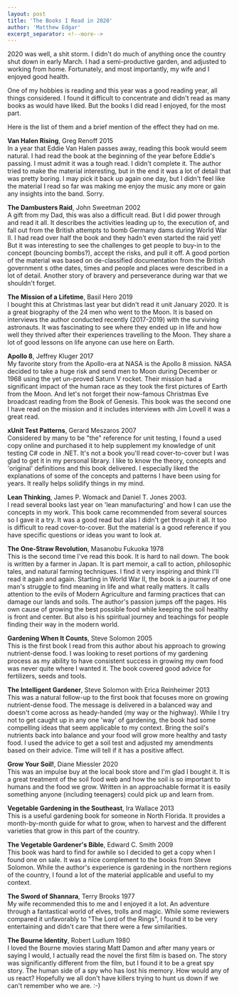 ```yaml
---
layout: post
title: 'The Books I Read in 2020'
author: 'Matthew Edgar'
excerpt_separator: <!--more-->
---
```


2020 was well, a shit storm. I didn't do much of anything once the country shut down in early March. I had a semi-productive garden, 
and adjusted to working from home. Fortunately, and most importantly, my wife and I enjoyed good health.

One of my hobbies is reading and this year was a good reading year, all things considered. I found it difficult to concentrate and didn't read as many books as would have liked. But the books I did read I enjoyed, for the most part.

Here is the list of them and a brief mention of the effect they had on me.

<!--more-->

**Van Halen Rising**, Greg Renoff 2015  
In a year that Eddie Van Halen passes away, reading this book would seem natural. I had read the book at the beginning of the year before Eddie's passing. I must admit it was a tough read. I didn't complete it. The author tried to make the material interesting, but in the end it was a lot of detail that was pretty boring. I may pick it back up again one day, but I didn't feel like the material I read so far was making me enjoy the music any more or gain any insights into the band. Sorry.

**The Dambusters Raid**, John Sweetman 2002  
A gift from my Dad, this was also a difficult read. But I did power through and read it all. It describes the activities leading up to, the execution of, and fall out from the British attempts to bomb Germany dams during World War II. I had read over half the book and they hadn't even started the raid yet! But it was interesting to see the challenges to get people to buy-in to the concept (bouncing bombs?), accept the risks, and pull it off. A good portion of the material was based on de-classified documentation from the British government s othe dates, times and people and places were described in a lot of detail. Another story of bravery and perseverance during war that we shouldn't forget.

**The Mission of a Lifetime**, Basil Hero 2019  
I bought this at Christmas last year but didn't read it unit January 2020. It is a great biography of the 24 men who went to the Moon. It is based on interviews the author conducted recently (2017-2019) with the surviving astronauts. It was fascinating to see where they ended up in life and how well they thrived after their experiences travelling to the Moon. They share a lot of good lessons on life anyone can use here on Earth.

**Apollo 8**, Jeffrey Kluger 2017  
My favorite story from the Apollo-era at NASA is the Apollo 8 mission. NASA decided to take a huge risk and send men to Moon during December or 1968 using the yet un-proved Saturn V rocket. Their mission had a significant impact of the human race as they took the first pictures of Earth from the Moon. And let's not forget their now-famous Christmas Eve broadcast reading from the Book of Genesis. This book was the second one I have read on the mission and it includes interviews with Jim Lovell it was a great read.

**xUnit Test Patterns**, Gerard Meszaros 2007  
Considered by many to be "the" reference for unit testing, I found a used copy online and purchased it to help supplement my knowledge of unit testing C# code in .NET. It's not a book you'll read cover-to-cover but I was glad to get it in my personal library. I like to know the theory, concepts and 'original' definitions and this book delivered. I especially liked the explanations of some of the concepts and patterns I have been using for years. It really helps solidify things in my mind.

**Lean Thinking**, James P. Womack and Daniel T. Jones 2003.  
I read several books last year on 'lean manufacturing' and how I can use the concepts in my work. This book came recommended from several sources so I gave it a try. It was a good read but alas I didn't get through it all. It too is difficult to read cover-to-cover. But the material is a good reference if you have specific questions or ideas you want to look at.

**The One-Straw Revolution**, Masanobu Fukuoka 1978  
This is the second time I've read this book. It is hard to nail down. The book is written by a farmer in Japan. It is part memoir, a call to action, philosophic tales, and natural farming techniques. I find it very inspiring and think I'll read it again and again. Starting in World War II, the book is a journey of one man's struggle to find meaning in life and what really matters. It calls attention to the evils of Modern Agriculture and farming practices that can damage our lands and soils. The author's passion jumps off the pages. His own cause of growing the best possible food while keeping the soil healthy is front and center. But also is his spiritual journey and teachings for people finding their way in the modern world. 

**Gardening When It Counts**, Steve Solomon 2005  
This is the first book I read from this author about his approach to growing nutrient-dense food. I was looking to reset portions of my gardening process as my ability to have consistent success in growing my own food was never quite where I wanted it. The book covered good advice for fertilizers, seeds and tools. 

**The Intelligent Gardener**, Steve Solomon with Erica Reinheimer 2013  
This was a natural follow-up to the first book that focuses more on growing nutrient-dense food. The message is delivered in a balanced way and doesn't come across as heady-handed (my way or the highway). While I try not to get caught up in any one 'way' of gardening, the book had some compelling ideas that seem applicable to my context. Bring the soil's nutrients back into balance and your food will grow more healthy and tasty food. I used the advice to get a soil test and adjusted my amendments based on their advice. Time will tell if it has a positive affect.

**Grow Your Soil!**, Diane Miessler 2020  
This was an impulse buy at the local book store and I'm glad I bought it. It is a great treatment of the soil food web and how the soil is so important to humans and the food we grow. Written in an approachable format it is easily something anyone (including teenagers) could pick up and learn from. 

**Vegetable Gardening in the Southeast**, Ira Wallace 2013  
This is a useful gardening book for someone in North Florida. It provides a month-by-month guide for what to grow, when to harvest and the different varieties that grow in this part of the country. 

**The Vegetable Gardener's Bible**, Edward C. Smith 2009  
This book was hard to find for awhile so I decided to get a copy when I found one on sale. It was a nice complement to the books from Steve Solomon. While the author's experience is gardening in the northern regions of the country, I found a lot of the material applicable and useful to my context.

**The Sword of Shannara**, Terry Brooks 1977  
My wife recommended this to me and I enjoyed it a lot. An adventure through a fantastical world of elves, trolls and magic. While some reviewers compared it unfavorably to "The Lord of the Rings", I found it to be very entertaining and didn't care that there were a few similarities. 

**The Bourne Identity**, Robert Ludlum 1980  
I loved the Bourne movies staring Matt Damon and after many years or saying I would, I actually read the novel the first film is based on. The story was significantly different from the film, but I found it to be a great spy story. The human side of a spy who has lost his memory. How would any of us react? Hopefully we all don't have killers trying to hunt us down if we can't remember who we are. :-)

